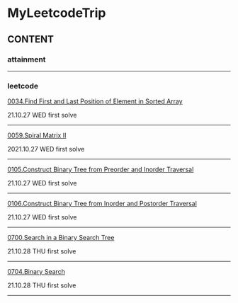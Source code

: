 # MyLeetcodeTrip



## CONTENT



### attainment

------



### leetcode

[0034.Find First and Last Position of Element in Sorted Array](https://github.com/gg-dot/MyLeetcodeTrip/tree/master/0034.Find%20First%20and%20Last%20Position%20of%20Element%20in%20Sorted%20Array)

21.10.27 WED first solve

------

[0059.Spiral Matrix II](https://github.com/gg-dot/MyLeetcodeTrip/tree/master/0059.Spiral%20Matrix%20II)

2021.10.27 WED first solve

------

[0105.Construct Binary Tree from Preorder and Inorder Traversal](https://github.com/gg-dot/MyLeetcodeTrip/tree/master/105.Construct%20Binary%20Tree%20from%20Preorder%20and%20Inorder%20Traversal#readme)

 21.10.27 WED first solve

------

[0106.Construct Binary Tree from Inorder and Postorder Traversal](https://github.com/gg-dot/MyLeetcodeTrip/tree/master/106.Construct%20Binary%20Tree%20from%20Inorder%20and%20Postorder%20Traversal)

21.10.27 WED first solve

------

[0700.Search in a Binary Search Tree](https://leetcode-cn.com/problems/search-in-a-binary-search-tree/)

21.10.28 THU first solve

------

[0704.Binary Search](https://leetcode-cn.com/problems/binary-search/)

21.10.28 THU first solve

------







